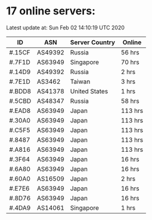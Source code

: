 # 17 online servers:

Latest update at: Sun Feb 02 14:10:19 UTC 2020

| ID | ASN | Server Country | Online |
| -- | --- | -------------- | ------ |
| #.15CF | AS49392 | Russia | 56 hrs |
| #.7F1D | AS63949 | Singapore | 70 hrs |
| #.14D9 | AS49392 | Russia | 2 hrs |
| #.7E1D | AS3462 | Taiwan | 3 hrs |
| #.BDD8 | AS41378 | United States | 1 hrs |
| #.5CBD | AS48347 | Russia | 58 hrs |
| #.EAD8 | AS63949 | Japan | 113 hrs |
| #.30A0 | AS63949 | Japan | 113 hrs |
| #.C5F5 | AS63949 | Japan | 113 hrs |
| #.8487 | AS63949 | Japan | 113 hrs |
| #.A816 | AS63949 | Japan | 113 hrs |
| #.3F64 | AS63949 | Japan | 16 hrs |
| #.6A80 | AS63949 | Japan | 16 hrs |
| #.60A0 | AS16509 | Japan | 2 hrs |
| #.E7E6 | AS63949 | Japan | 16 hrs |
| #.8D76 | AS63949 | Japan | 16 hrs |
| #.4DA9 | AS14061 | Singapore | 1 hrs |

